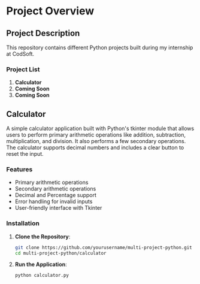 # Project Overview

## Project Description

This repository contains different Python projects built during my internship at CodSoft.  

### Project List

1. **Calculator**
2. **Coming Soon**
3. **Coming Soon**

## Calculator

A simple calculator application built with Python's tkinter module that allows users to perform primary arithmetic operations like addition, subtraction, multiplication, and division. It also performs a few secondary operations. The calculator supports decimal numbers and includes a clear button to reset the input.

### Features

- Primary arithmetic operations
- Secondary arithmetic operations
- Decimal and Percentage support
- Error handling for invalid inputs
- User-friendly interface with Tkinter

### Installation

1. **Clone the Repository**:
    ```sh
    git clone https://github.com/yourusername/multi-project-python.git
    cd multi-project-python/calculator
    ```

2. **Run the Application**:
    ```sh
    python calculator.py
    ```

